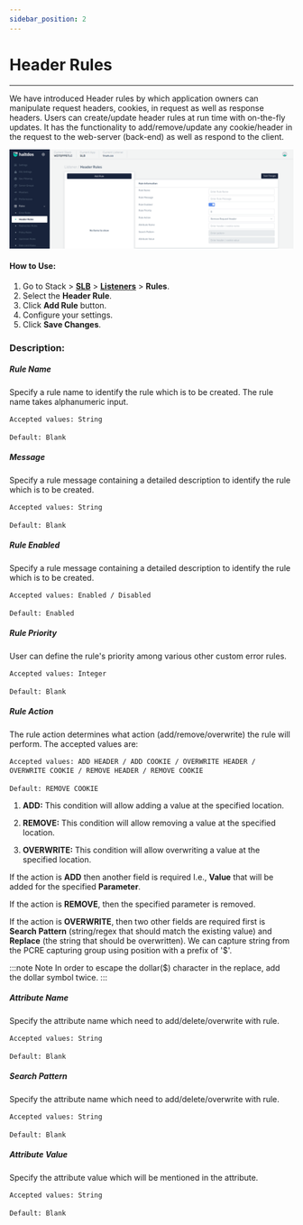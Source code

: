 ```yaml
---
sidebar_position: 2
---
```


# Header Rules

---

We have introduced Header rules by which application owners can manipulate request headers, cookies, in request as well as response headers. Users can create/update header rules at run time with on-the-fly updates. It has the functionality to add/remove/update any cookie/header in the request to the web-server (back-end) as well as respond to the client.

![headerrules](/img/adc/v7/docs/headerrule.png)

#### How to Use:

1. Go to Stack > [**SLB**](/enterprise/adc) > [**Listeners**](../listeners.md) > **Rules**.
2. Select the **Header Rule**.
3. Click **Add Rule** button.
4. Configure your settings. 
5. Click **Save Changes**.


### Description:

##### **Rule Name**

Specify a rule name to identify the rule which is to be created. The rule name takes alphanumeric input.

    Accepted values: String

    Default: Blank  

##### **Message**

Specify a rule message containing a detailed description to identify the rule which is to be created.

    Accepted values: String

    Default: Blank  

##### **Rule Enabled**

Specify a rule message containing a detailed description to identify the rule which is to be created.

    Accepted values: Enabled / Disabled

    Default: Enabled  

##### **Rule Priority**

User can define the rule's priority among various other custom error rules.

    Accepted values: Integer

    Default: Blank  

##### **Rule Action**

The rule action determines what action (add/remove/overwrite) the rule will perform. The accepted values are:

    Accepted values: ADD HEADER / ADD COOKIE / OVERWRITE HEADER / OVERWRITE COOKIE / REMOVE HEADER / REMOVE COOKIE

    Default: REMOVE COOKIE 

1) **ADD:** This condition will allow adding a value at the specified location.

2) **REMOVE:** This condition will allow removing a value at the specified location.

3) **OVERWRITE:** This condition will allow overwriting a value at the specified location.

If the action is **ADD** then another field is required I.e., **Value** that will be added for the specified **Parameter**.

If the action is **REMOVE**, then the specified parameter is removed.

If the action is **OVERWRITE**, then two other fields are required first is **Search Pattern** (string/regex that should match the existing value) and **Replace** (the string that should be overwritten). We can capture string from the PCRE capturing group using position with a prefix of '$'. 

:::note Note
 In order to escape the dollar($) character in the replace, add the dollar symbol twice.
:::

##### **Attribute Name**

Specify the attribute name which need to add/delete/overwrite with rule.

    Accepted values: String

    Default: Blank  

##### **Search Pattern**

Specify the attribute name which need to add/delete/overwrite with rule.

    Accepted values: String

    Default: Blank  

##### **Attribute Value**

Specify the attribute value which will be mentioned in the attribute.

    Accepted values: String

    Default: Blank  

